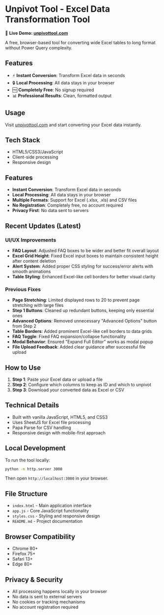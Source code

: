 # Unpivot Tool - Excel Data Transformation Tool

🔗 **Live Demo: [unpivottool.com](https://unpivottool.com)**

A free, browser-based tool for converting wide Excel tables to long format without Power Query complexity.

## Features
- ⚡ **Instant Conversion**: Transform Excel data in seconds
- 🔒 **Local Processing**: All data stays in your browser
- 🆓 **Completely Free**: No signup required
- 📊 **Professional Results**: Clean, formatted output

## Usage
Visit [unpivottool.com](https://unpivottool.com) and start converting your Excel data instantly.

## Tech Stack
- HTML5/CSS3/JavaScript
- Client-side processing
- Responsive design

## Features

- **Instant Conversion**: Transform Excel data in seconds
- **Local Processing**: All data stays in your browser
- **Multiple Formats**: Support for Excel (.xlsx, .xls) and CSV files
- **No Registration**: Completely free, no account required
- **Privacy First**: No data sent to servers

## Recent Updates (Latest)

### UI/UX Improvements
- **FAQ Layout**: Adjusted FAQ boxes to be wider and better fit overall layout
- **Excel Grid Height**: Fixed Excel input boxes to maintain consistent height after content deletion
- **Alert System**: Added proper CSS styling for success/error alerts with smooth animations
- **Table Styling**: Enhanced Excel-like cell borders for better visual clarity

### Previous Fixes
- **Page Stretching**: Limited displayed rows to 20 to prevent page stretching with large files
- **Step 1 Buttons**: Cleaned up redundant buttons, keeping only essential ones
- **Advanced Options**: Removed unnecessary "Advanced Options" button from Step 2
- **Table Borders**: Added prominent Excel-like cell borders to data grids
- **FAQ Toggle**: Fixed FAQ expansion/collapse functionality
- **Modal Behavior**: Ensured "Expand Full Editor" works as modal popup
- **File Upload Feedback**: Added clear guidance after successful file upload

## How to Use

1. **Step 1**: Paste your Excel data or upload a file
2. **Step 2**: Configure which columns to keep as ID and which to unpivot
3. **Step 3**: Download your converted data as Excel or CSV

## Technical Details

- Built with vanilla JavaScript, HTML5, and CSS3
- Uses SheetJS for Excel file processing
- Papa Parse for CSV handling
- Responsive design with mobile-first approach

## Local Development

To run the tool locally:

```bash
python -m http.server 3000
```

Then open `http://localhost:3000` in your browser.

## File Structure

- `index.html` - Main application interface
- `app.js` - Core JavaScript functionality
- `styles.css` - Styling and responsive design
- `README.md` - Project documentation

## Browser Compatibility

- Chrome 80+
- Firefox 75+
- Safari 13+
- Edge 80+

## Privacy & Security

- All processing happens locally in your browser
- No data is sent to external servers
- No cookies or tracking mechanisms
- No account registration required 
